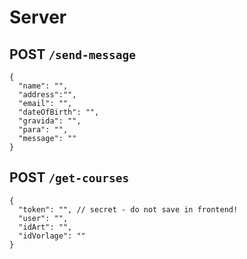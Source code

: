 # Server

## POST `/send-message`

```
{
  "name": "",
  "address":"",
  "email": "",
  "dateOfBirth": "",
  "gravida": "",
  "para": "",
  "message": ""
}
```

## POST `/get-courses`

```
{
  "token": "", // secret - do not save in frontend!
  "user": "",
  "idArt": "",
  "idVorlage": ""
}
```

